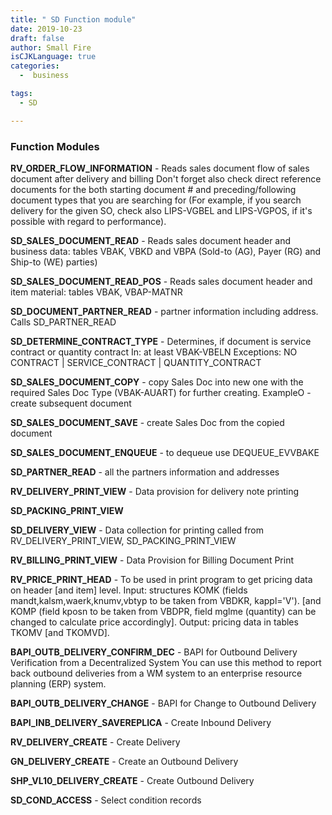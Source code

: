 ```yaml
---
title: " SD Function module"
date: 2019-10-23
draft: false
author: Small Fire
isCJKLanguage: true
categories: 
  -  business

tags: 
  - SD

---
```


### Function Modules

**RV_ORDER_FLOW_INFORMATION** - Reads sales document flow of sales document after delivery and billing 
Don't forget also check direct reference documents for the both starting document # and preceding/following document types that you are searching for (For example, if you search delivery for the given SO, check also LIPS-VGBEL and LIPS-VGPOS, if it's possible with regard to performance). 

 **SD_SALES_DOCUMENT_READ** - Reads sales document header and business data: tables VBAK, VBKD and VBPA (Sold-to (AG), Payer (RG) and Ship-to (WE) parties) 

**SD_SALES_DOCUMENT_READ_POS** - Reads sales document header and item material: tables VBAK, VBAP-MATNR 

**SD_DOCUMENT_PARTNER_READ** - partner information including address. Calls SD_PARTNER_READ 

**SD_DETERMINE_CONTRACT_TYPE** - Determines, if document is service contract or quantity contract 
In: at least VBAK-VBELN 
Exceptions: NO CONTRACT | SERVICE_CONTRACT | QUANTITY_CONTRACT 

**SD_SALES_DOCUMENT_COPY** - copy Sales Doc into new one with the required Sales Doc Type (VBAK-AUART) for further creating. ExampleO - create subsequent document 

**SD_SALES_DOCUMENT_SAVE** - create Sales Doc from the copied document   

**SD_SALES_DOCUMENT_ENQUEUE** - to dequeue use DEQUEUE_EVVBAKE 

**SD_PARTNER_READ** - all the partners information and addresses 

**RV_DELIVERY_PRINT_VIEW** - Data provision for delivery note printing 

**SD_PACKING_PRINT_VIEW** 

**SD_DELIVERY_VIEW** - Data collection for printing 
called from RV_DELIVERY_PRINT_VIEW, SD_PACKING_PRINT_VIEW 

**RV_BILLING_PRINT_VIEW** - Data Provision for Billing Document Print 

**RV_PRICE_PRINT_HEAD** - To be used in print program to get pricing data on header [and item] level. 
Input: structures KOMK (fields mandt,kalsm,waerk,knumv,vbtyp to be taken from VBDKR, kappl='V'). 
[and KOMP (field kposn to be taken from VBDPR, field mglme (quantity) can be changed to calculate price accordingly]. 
Output: pricing data in tables TKOMV [and TKOMVD]. 

**BAPI_OUTB_DELIVERY_CONFIRM_DEC** - BAPI for Outbound Delivery Verification from a Decentralized System 
You can use this method to report back outbound deliveries from a WM system to an enterprise resource planning (ERP) system. 

**BAPI_OUTB_DELIVERY_CHANGE** - BAPI for Change to Outbound Delivery 

**BAPI_INB_DELIVERY_SAVEREPLICA** - Create Inbound Delivery 

**RV_DELIVERY_CREATE** - Create Delivery 

**GN_DELIVERY_CREATE** - Create an Outbound Delivery   

**SHP_VL10_DELIVERY_CREATE** - Create Outbound Delivery

**SD_COND_ACCESS** - Select condition records